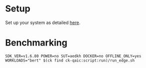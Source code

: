# Setup
Set up your system as detailed [here](https://github.com/krai/ck-qaic/blob/main/script/setup.aedk/README.md).

# Benchmarking
```
SDK_VER=v1.6.80 POWER=no SUT=aedkh DOCKER=no OFFLINE_ONLY=yes WORKLOADS="bert" $(ck find ck-qaic:script:run)/run_edge.sh
```
